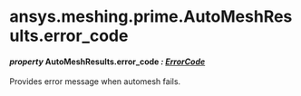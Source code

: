 # ansys.meshing.prime.AutoMeshResults.error_code



#### *property* AutoMeshResults.error_code *: [ErrorCode](ansys.meshing.prime.ErrorCode.md#ansys.meshing.prime.ErrorCode)*

Provides error message when automesh fails.

<!-- !! processed by numpydoc !! -->
